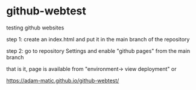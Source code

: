 # github-webtest

testing github websites

step 1: create an index.html and put it in the main branch of the repository

step 2: go to repository Settings and enable "github pages" from the main branch


that is it, page is available from "environment-> view deployment" or

https://adam-matic.github.io/github-webtest/
